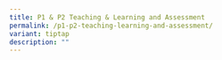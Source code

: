 ```yaml
---
title: P1 & P2 Teaching & Learning and Assessment
permalink: /p1-p2-teaching-learning-and-assessment/
variant: tiptap
description: ""
---
```

